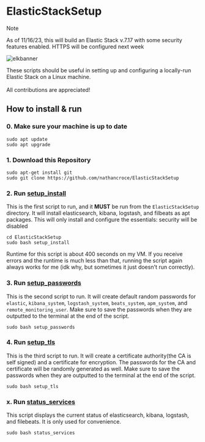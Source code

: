# ElasticStackSetup

> [!Note]
> As of 11/16/23, this will build an Elastic Stack v.7.17 with some security features enabled. HTTPS will be configured next week

![elkbanner](https://github.com/nathancroce/ElasticStackSetup/assets/90940521/832c0fbb-ca52-4099-9ad9-4b600c1af64d)

These scripts should be useful in setting up and configuring a locally-run Elastic Stack on a Linux machine. 
<br><br>
All contributions are appreciated!
<br>

## How to install & run

### 0. Make sure your machine is up to date
```
sudo apt update
sudo apt upgrade
```

### 1. Download this Repository
```
sudo apt-get install git
sudo git clone https://github.com/nathancroce/ElasticStackSetup
```

### 2. Run [setup_install](https://github.com/nathancroce/ElasticStackSetup/blob/main/setup_install)
This is the first script to run, and it **MUST** be run from the `ElasticStackSetup` directory. It will install elasticsearch, kibana, logstash, and filbeats as apt packages. This will only install and configure the essentials: security will be disabled
```
cd ElasticStackSetup
sudo bash setup_install
```
Runtime for this script is about 400 seconds on my VM. If you receive errors and the runtime is much less than that, running the script again always works for me (idk why, but sometimes it just doesn't run correctly).

### 3. Run [setup_passwords](https://github.com/nathancroce/ElasticStackSetup/blob/main/setup_passwords)
This is the second script to run. It will create default random passwords for `elastic`, `kibana_system`, `logstash_system`, `beats_system`, `apm_system`, and `remote_monitoring_user`. Make sure to save the passwords when they are outputted to the terminal at the end of the script.
```
sudo bash setup_passwords
```

### 4. Run [setup_tls](https://github.com/nathancroce/ElasticStackSetup/blob/main/setup_tls)
This is the third script to run. It will create a certificate authority(the CA is self signed) and a certificate for encryption. The passwords for the CA and certificate will be randomly generated as well. Make sure to save the passwords when they are outputted to the terminal at the end of the script.
```
sudo bash setup_tls
```

### x. Run [status_services](https://github.com/nathancroce/ElasticStackSetup/blob/main/status_services)
This script displays the current status of elasticsearch, kibana, logstash, and filebeats. It is only used for convenience.
```
sudo bash status_services
```
